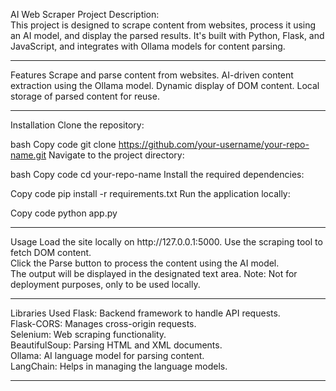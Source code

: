 AI Web Scraper Project
Description:<br> This project is designed to scrape content from websites, process it using an AI model, and display the parsed results. It's built with Python, Flask, and JavaScript, and integrates with Ollama models for content parsing.

<hr>
Features
Scrape and parse content from websites.
AI-driven content extraction using the Ollama model.
Dynamic display of DOM content.
Local storage of parsed content for reuse.
<hr>
Installation
Clone the repository:<br>

bash
Copy code
git clone https://github.com/your-username/your-repo-name.git
Navigate to the project directory:<br>

bash
Copy code
cd your-repo-name
Install the required dependencies:<br>

Copy code
pip install -r requirements.txt
Run the application locally:<br>

Copy code
python app.py
<hr>
Usage
Load the site locally on http://127.0.0.1:5000.
Use the scraping tool to fetch DOM content.<br>
Click the Parse button to process the content using the AI model.<br>
The output will be displayed in the designated text area.
Note: Not for deployment purposes, only to be used locally.<br>

<hr>
Libraries Used
Flask: Backend framework to handle API requests.<br>
Flask-CORS: Manages cross-origin requests.<br>
Selenium: Web scraping functionality.<br>
BeautifulSoup: Parsing HTML and XML documents.<br>
Ollama: AI language model for parsing content.<br>
LangChain: Helps in managing the language models.<br>
<hr>
